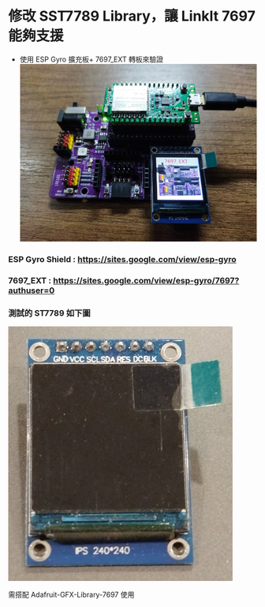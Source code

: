 # 修改 SST7789 Library，讓 LinkIt 7697 能夠支援


- 使用 ESP Gyro 擴充板+ 7697_EXT 轉板來驗證
![Gyro_7697](https://github.com/ESPGyro/Arduino-ST7789-Library-7697/blob/main/7697_st7789_demo-20.jpg?raw=true)

### ESP Gyro Shield :  https://sites.google.com/view/esp-gyro

### 7697_EXT : https://sites.google.com/view/esp-gyro/7697?authuser=0

### 測試的 ST7789 如下圖
![Gyro_7697](https://github.com/ESPGyro/Arduino-ST7789-Library-7697/blob/main/st7789_240x240-s.jpg?raw=true)


需搭配 Adafruit-GFX-Library-7697 使用
